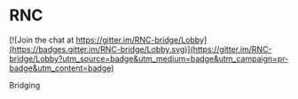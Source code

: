 # RNC

[![Join the chat at https://gitter.im/RNC-bridge/Lobby](https://badges.gitter.im/RNC-bridge/Lobby.svg)](https://gitter.im/RNC-bridge/Lobby?utm_source=badge&utm_medium=badge&utm_campaign=pr-badge&utm_content=badge)

Bridging
